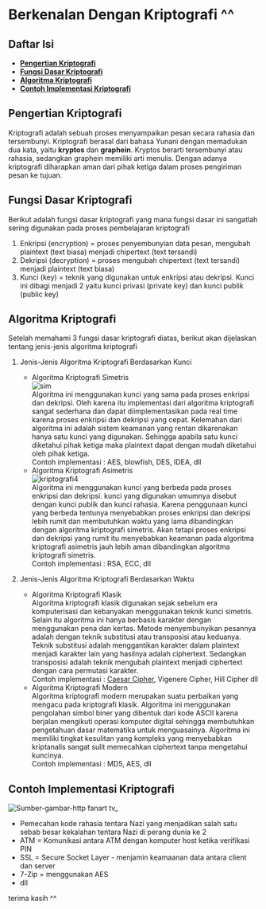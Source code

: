 # Berkenalan Dengan Kriptografi ^^

## **Daftar Isi**

- [**Pengertian Kriptografi**](#pengertian-kriptografi)
- [**Fungsi Dasar Kriptografi**](#fungsi-dasar-kriptografi)
- [**Algoritma Kriptografi**](#algoritma-kriptografi)
- [**Contoh Implementasi Kriptografi**](#contoh-implementasi-kriptografi)

## Pengertian Kriptografi

Kriptografi adalah sebuah proses menyampaikan pesan secara rahasia dan tersembunyi.
Kriptografi berasal dari bahasa Yunani dengan memadukan dua kata, yaitu **kryptos** dan **graphein**.
Kryptos berarti tersembunyi atau rahasia, sedangkan graphein memiliki arti menulis. Dengan adanya
kriptografi diharapkan aman dari pihak ketiga dalam proses pengiriman pesan ke tujuan.

## Fungsi Dasar Kriptografi

Berikut adalah fungsi dasar kriptografi yang mana fungsi dasar ini sangatlah sering digunakan pada proses pembelajaran kriptografi

1. Enkripsi (encryption) = proses penyembunyian data pesan, mengubah plaintext (text biasa) menjadi chipertext (text tersandi)
2. Dekripsi (decryption) = proses mengubah chipertext (text tersandi) menjadi plaintext (text biasa)
3. Kunci (key) = teknik yang digunakan untuk enkripsi atau dekripsi. Kunci ini dibagi menjadi 2 yaitu kunci privasi (private key) dan
   kunci publik (public key)

## Algoritma Kriptografi

Setelah memahami 3 fungsi dasar kriptografi diatas, berikut akan dijelaskan tentang jenis-jenis algoritma kriptografi

1. Jenis-Jenis Algoritma Kriptografi Berdasarkan Kunci

   - Algoritma Kriptografi Simetris  
     ![sim](https://user-images.githubusercontent.com/87466033/125815186-38f22174-faa2-48a9-83b5-96d045144bb6.jpg)  
      Algoritma ini menggunakan kunci yang sama pada proses enkripsi dan dekripsi. Oleh karena itu implementasi dari algoritma kriptografi
     sangat sederhana dan dapat diimplementasikan pada real time karena proses enkripsi dan dekripsi yang cepat. Kelemahan dari algoritma
     ini adalah sistem keamanan yang rentan dikarenakan hanya satu kunci yang digunakan. Sehingga apabila satu kunci diketahui pihak ketiga
     maka plaintext dapat dengan mudah diketahui oleh pihak ketiga.  
      Contoh implementasi : AES, blowfish, DES, IDEA, dll
   - Algoritma Kriptografi Asimetris  
     ![kriptografi4](https://user-images.githubusercontent.com/87466033/125821944-bde444b9-7613-423b-9b05-0d082c328b7d.png)  
      Algoritma ini menggunakan kunci yang berbeda pada proses enkripsi dan dekripsi. kunci yang digunakan umumnya disebut dengan kunci publik
     dan kunci rahasia. Karena penggunaan kunci yang berbeda tentunya menyebabkan proses enkripsi dan dekripsi lebih rumit dan membutuhkan waktu
     yang lama dibandingkan dengan algoritma kriptografi simetris. Akan tetapi proses enkripsi dan dekripsi yang rumit itu menyebabkan keamanan
     pada algoritma kriptografi asimetris jauh lebih aman dibandingkan algoritma kriptografi simetris.  
      Contoh implementasi : RSA, ECC, dll

2. Jenis-Jenis Algoritma Kriptografi Berdasarkan Waktu
   - Algoritma Kriptografi Klasik  
     Algoritma kriptografi klasik digunakan sejak sebelum era komputerisasi dan kebanyakan menggunakan teknik kunci simetris. Selain itu algoritma
     ini hanya berbasis karakter dengan menggunakan pena dan kertas. Metode menyembunyikan pesannya adalah dengan teknik substitusi atau transposisi
     atau keduanya. Teknik substitusi adalah menggantikan karakter dalam plaintext menjadi karakter lain yang hasilnya adalah ciphertext.
     Sedangkan transposisi adalah teknik mengubah plaintext menjadi ciphertext dengan cara permutasi karakter.  
     Contoh implementasi : <a href="./Ceasar.md">Caesar Cipher</a>, Vigenere Cipher, Hill Cipher dll
   - Algoritma Kriptografi Modern  
     Algoritma kriptografi modern merupakan suatu perbaikan yang mengacu pada kriptografi klasik. Algoritma ini menggunakan pengolahan simbol biner
     yang dibentuk dari kode ASCII karena berjalan mengikuti operasi komputer digital sehingga membutuhkan pengetahuan dasar matematika untuk
     menguasainya. Algoritma ini memiliki tingkat kesulitan yang kompleks yang menyebabkan kriptanalis sangat sulit memecahkan ciphertext tanpa
     mengetahui kuncinya.  
     Contoh implementasi : MD5, AES, dll

## Contoh Implementasi Kriptografi

![Sumber-gambar-http fanart tv_](https://user-images.githubusercontent.com/87466033/125800694-230465cb-1ca8-461a-a258-bb1c193b8819.jpg)

- Pemecahan kode rahasia tentara Nazi yang menjadikan salah satu sebab besar kekalahan tentara Nazi di perang dunia ke 2
- ATM = Komunikasi antara ATM dengan komputer host ketika verifikasi PIN
- SSL = Secure Socket Layer - menjamin keamaanan data antara client dan server
- 7-Zip = menggunakan AES
- dll

terima kasih ^^
